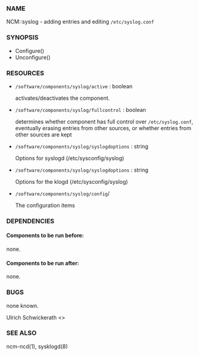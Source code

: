 ### NAME

NCM::syslog - adding entries and editing `/etc/syslog.conf`

### SYNOPSIS

- Configure()
- Unconfigure()

### RESOURCES

- `/software/components/syslog/active` : boolean

    activates/deactivates the component.

- `/software/components/syslog/fullcontrol` : boolean

    determines whether component has full control over `/etc/syslog.conf`, eventually erasing
    entries from other sources, or whether entries from other sources are kept

- `/software/components/syslog/syslogdoptions` : string

    Options for syslogd (/etc/sysconfig/syslog)

- `/software/components/syslog/syslogdoptions` : string

    Options for the klogd (/etc/sysconfig/syslog)

- `/software/components/syslog/config`/

    The configuration items

### DEPENDENCIES

#### Components to be run before:

none.

#### Components to be run after:

none.

### BUGS

none known.

Ulrich Schwickerath <>

### SEE ALSO

ncm-ncd(1), sysklogd(8)
